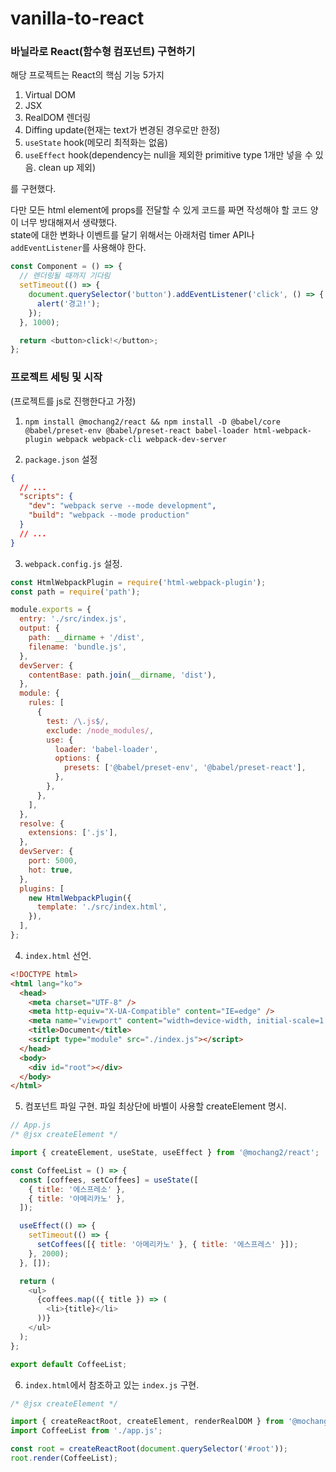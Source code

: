 # vanilla-to-react

### 바닐라로 React(함수형 컴포넌트) 구현하기

해당 프로젝트는 React의 핵심 기능 5가지

1. Virtual DOM
2. JSX
3. RealDOM 렌더링
4. Diffing update(현재는 text가 변경된 경우로만 한정)
5. `useState` hook(메모리 최적화는 없음)
6. `useEffect` hook(dependency는 null을 제외한 primitive type 1개만 넣을 수 있음. clean up 제외)

를 구현했다.

다만 모든 html element에 props를 전달할 수 있게 코드를 짜면 작성해야 할 코드 양이 너무 방대해져서 생략했다.  
state에 대한 변화나 이벤트를 달기 위해서는 아래처럼 timer API나 `addEventListener`를 사용해야 한다.

```js
const Component = () => {
  // 렌더링될 때까지 기다림
  setTimeout(() => {
    document.querySelector('button').addEventListener('click', () => {
      alert('경고!');
    });
  }, 1000);

  return <button>click!</button>;
};
```

### 프로젝트 세팅 및 시작

(프로젝트를 js로 진행한다고 가정)

1. `npm install @mochang2/react && npm install -D @babel/core @babel/preset-env @babel/preset-react babel-loader html-webpack-plugin webpack webpack-cli webpack-dev-server`

2. `package.json` 설정

```json
{
  // ...
  "scripts": {
    "dev": "webpack serve --mode development",
    "build": "webpack --mode production"
  }
  // ...
}
```

3. `webpack.config.js` 설정.

```js
const HtmlWebpackPlugin = require('html-webpack-plugin');
const path = require('path');

module.exports = {
  entry: './src/index.js',
  output: {
    path: __dirname + '/dist',
    filename: 'bundle.js',
  },
  devServer: {
    contentBase: path.join(__dirname, 'dist'),
  },
  module: {
    rules: [
      {
        test: /\.js$/,
        exclude: /node_modules/,
        use: {
          loader: 'babel-loader',
          options: {
            presets: ['@babel/preset-env', '@babel/preset-react'],
          },
        },
      },
    ],
  },
  resolve: {
    extensions: ['.js'],
  },
  devServer: {
    port: 5000,
    hot: true,
  },
  plugins: [
    new HtmlWebpackPlugin({
      template: './src/index.html',
    }),
  ],
};
```

4. `index.html` 선언.

```html
<!DOCTYPE html>
<html lang="ko">
  <head>
    <meta charset="UTF-8" />
    <meta http-equiv="X-UA-Compatible" content="IE=edge" />
    <meta name="viewport" content="width=device-width, initial-scale=1.0" />
    <title>Document</title>
    <script type="module" src="./index.js"></script>
  </head>
  <body>
    <div id="root"></div>
  </body>
</html>
```

5. 컴포넌트 파일 구현. 파일 최상단에 바벨이 사용할 createElement 명시.

```js
// App.js
/* @jsx createElement */

import { createElement, useState, useEffect } from '@mochang2/react';

const CoffeeList = () => {
  const [coffees, setCoffees] = useState([
    { title: '에스프레소' },
    { title: '아메리카노' },
  ]);

  useEffect(() => {
    setTimeout(() => {
      setCoffees([{ title: '아메리카노' }, { title: '에스프레스' }]);
    }, 2000);
  }, []);

  return (
    <ul>
      {coffees.map(({ title }) => (
        <li>{title}</li>
      ))}
    </ul>
  );
};

export default CoffeeList;
```

6. `index.html`에서 참조하고 있는 `index.js` 구현.

```js
/* @jsx createElement */

import { createReactRoot, createElement, renderRealDOM } from '@mochang2/react';
import CoffeeList from './app.js';

const root = createReactRoot(document.querySelector('#root'));
root.render(CoffeeList);
```
